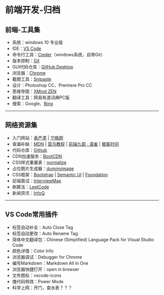 # 前端开发-归档

## 前端-工具集
- 系统：windows 10 专业版
- IDE：[VS Code](https://code.visualstudio.com/)
- 命令行工具：[Cmder](https://cmder.net/)（windows系统，自带Git）
- 版本控制：[Git](https://git-scm.com/)
- GUI代码仓库：[GitHub Desktop](https://desktop.github.com/)
- 浏览器：[Chrome](https://www.google.cn/chrome/)
- 截图工具：[Snipaste](https://www.snipaste.com/)
- 设计：Photoshop CC、Premiere Pro CC
- 思维导图：[XMind ZEN](https://www.xmind.cn/)
- 翻译工具：网易有道词典PC版
- 搜索：Google、[Bing](https://cn.bing.com/)
---

## 网络资源集
- 入门网站：[表严肃](https://biaoyansu.com/i/6593029482131) | [宁皓网](https://ninghao.net/)
- 查漏补缺：[MDN](https://developer.mozilla.org/zh-CN/) | [菜鸟教程](http://www.runoob.com/) | [前端九部 · 语雀](https://www.yuque.com/fe9) | [极客时间](https://time.geekbang.org/)
- 代码仓库：[Github](https://github.com/)
- CDN加速服务：[BootCDN](https://www.bootcdn.cn/)
- CSS样式重置表：[normalize](https://www.bootcdn.cn/normalize/)
- 占位图片生成器：[dummyimage](https://dummyimage.com/)
- CSS框架：[Bootstrap](https://getbootstrap.com/) | [Semantic UI](https://semantic-ui.com/) | [Foundation](https://foundation.zurb.com/)
- 前端面试：[InterviewMap](https://yuchengkai.cn/docs/)
- 刷算法：[LeetCode](https://leetcode-cn.com/)
- 新闻资讯：[InfoQ](https://www.infoq.cn/)
---

## VS Code常用插件
- 标签自动补全：Auto Close Tag
- 标签自动更改：Auto Rename Tag
- 简体中文翻译包：Chinese (Simplified) Language Pack for Visual Studio Code
- 颜色详情：Color Info
- 浏览器调试：Debugger for Chrome
- 编写Markdown：Markdown All in One
- 浏览器快捷打开：open in browser
- 文件图标：vscode-icons
- 撸代码特效：Power Mode
- 科学上网：开门，查水表？？？